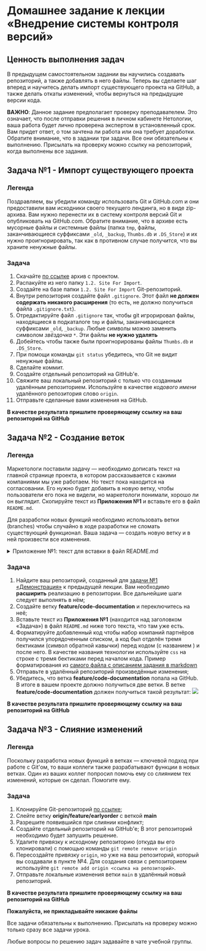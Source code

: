 # Домашнее задание к лекции «Внедрение системы контроля версий»

## Ценность выполнения задач

В предыдущем самостоятельном задании вы научились создавать репозиторий, а также добавлять в него файлы. Теперь вы сделаете шаг вперед и научитесь делать импорт существующего проекта на GitHub, а также делать откаты изменений, чтобы вернуться на предыдущие версии кода. 

**ВАЖНО**: Данное задание предполагает проверку преподавателем. Это означает, что после отправки решения в личном кабинете Нетологии, ваша работа будет лично проверена экспертом в установленный срок. Вам придет ответ, о том зачтена ли работа или она требует доработки. Обратите внимание, что в задании три задачи. Все они обязательны к выполнению. Присылать на проверку можно ссылку на репозиторий, когда выполнены все задания. 

## Задача №1 - Импорт существующего проекта

### Легенда

Поздравляем, вы убедили команду использовать Git и GitHub.com и они предоставили вам исходники своего текущего лендинга, но в виде zip-архива. Вам нужно перенести их в систему контроля версий Git и опубликовать на GitHub.com. Обратите внимание, что в архиве есть мусорные файлы и системные файлы (папка `tmp`, файлы, заканчивающиеся суффиксами `_old`, `_backup`, `Thumbs.db` и `.DS_Store`) и их нужно проигнорировать, так как в противном случае получится, что вы храните ненужные файлы.

### Задача

1. Скачайте [по ссылке](./neuro-startup.zip) архив с проектом.
2. Распакуйте из него папку `1.2. Site For Import`.
3. Создайте на базе папки `1.2. Site For Import` Git-репозиторий.
4. Внутри репозитория создайте файл `.gitignore`. Этот файл **не должен содержать никакого расширения** (то есть, не должно получиться файла `.gitignore.txt`).
5. Отредактируйте файл `.gitignore` так, чтобы git игрорировал файлы, находящиеся в подкаталоге `tmp` и файлы, заканчивающиеся суффиксами `_old`, `_backup`. Любые символы можно заменить символом _звёздочка_ `*`. Эти файлы **не нужно удалять**
5. Добейтесь чтобы также были проигнорированы файлы `Thumbs.db` и `.DS_Store`. 
6. При помощи команды `git status` убедитесь, что Git не видит ненужные файлы.
7. Сделайте коммит.
8. Создайте отдельный репозиторий на GitHub'е.
9. Свяжите ваш локальный репозиторий с только что созданным удалённым репозиторием. Используйте в качестве _кодового имени_ удалённого репозитория слово `origin`. 
10. Отправьте сделанные вами изменения на GitHub.

**В качестве результата пришлите проверяющему ссылку на ваш репозиторий на GitHub**

## Задача №2 - Создание веток

### Легенда

Маркетологи поставили задачу — необходимо дописать текст на главной странице проекта, в котором рассказывается с какими компаниями мы уже работаем. Но текст пока находится на согласовании. Его нужно будет добавить в новую ветку, чтобы пользователи его пока не видели, но маркетологи понимали, хорошо ли он выглядит. Скопируйте текст из **Приложения №1** и вставьте его в файл `README.md`.

Для разработки новых функций необходимо использовать ветки (branches) чтобы случайно в ходе разработки не сломать существующий функционал. Ваша задача — создать новую ветку и в ней произвести все изменения.

<details>
<summary>Приложение №1: текст для вставки в файл README.md</summary>

Мы на столько крутые, что уже успели поработать со следующими команиями:

1. ООО «Рога и копыта»
2. Издательство «Читый лист»
3. Космопорт «Черезтерновый Кзвёздный»
4. Дизайн-студия имени Слишком Известного Персонажа

Ниже пример кода из нашего приложения:

```css
.selector {
  font-family: "Awesome", Arial, sans-serif;
  color: red;
}
```

</details>

### Задача

1. Найдите ваш репозиторий, созданный для [задачи №1 «Демонстрация»](../1_self) к предыдущей лекции. Вам необходимо **расширить** реализацию в репозитории. Все дальнейшие шаги следует выполнять в нём;
2. Создайте ветку **feature/code-documentation** и переключитесь на неё;
3. Вставьте текст из **Приложения №1** (находится над заголовком «Задача») в файл `README.md` ниже того текста, что там уже есть. 
4. Форматируйте добавленный код чтобы набор компаний партнёров получился упорядоченным списком, а код был отделён тремя бектиками (символ обратной кавычки) перед кодом (с названием ) и после него. В качестве названия технологии используйте `css` на строке с тремя бектиками перед началом кода. Пример форматирования из [самого файла с описанием задания в markdown](https://raw.githubusercontent.com/netology-ds-team/git-homeworks/main/2_introduction/README.md)
5. Отправьте в удалённый репозиторий произведённые изменения;
6. Убедитесь, что ветка **feature/code-documentation** попала на GitHub. В итоге в вашем проекте должно получиться две ветки. В ветке **feature/code-documentation** должен получиться такой результат:
![](https://i.imgur.com/SYeCQJn.png)

**В качестве результата пришлите проверяющему ссылку на ваш репозиторий на GitHub**

## Задача №3 - Слияние изменений

### Легенда

Поскольку разработка новых функций в ветках — ключевой подход при работе с Git'ом, то ваши коллеги также разрабатывают функции в новых ветках. Один из ваших коллег попросил помочь ему со слиянием тех изменений, которые он сделал. Помогите ему.

### Задача

1. Клонируйте Git-репозиторий [по ссылке](https://github.com/netology-code/git-homeworks-neuro-merge/tree/master);
2. Слейте ветку **origin/feature/earlyorder** с веткой **main** 
3. Разрешите появившийся при слиянии конфликт;
4. Создайте отдельный репозиторий на GitHub'е; В этот репозиторий необходимо будет запушить решение.
5. Удалите привязку к исходному репозиторию (откуда вы его клонировали) с помощью команды `git remote remove origin`
6. Пересоздайте привязку `origin`, но уже на ваш репозиторий, который вы создавали в пункте №4. Для создания связи с репозиторием используйте `git remote add origin <ссылка на репозиторий>`.
7. Отправьте локальные изменения ветки `main` в удалённый новый репозиторий.

**В качестве результата пришлите проверяющему ссылку на ваш репозиторий на GitHub**

**Пожалуйста, не прикладывайте никакие файлы**

Все задачи обязательны к выполнению. Присылать на проверку можно только сразу все задачи урока.

Любые вопросы по решению задач задавайте в чате учебной группы.

